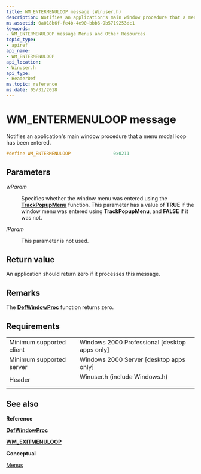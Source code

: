 ```yaml
---
title: WM_ENTERMENULOOP message (Winuser.h)
description: Notifies an application's main window procedure that a menu modal loop has been entered.
ms.assetid: 0a018b6f-fe4b-4e90-bbb6-9b5719253dc1
keywords:
- WM_ENTERMENULOOP message Menus and Other Resources
topic_type:
- apiref
api_name:
- WM_ENTERMENULOOP
api_location:
- Winuser.h
api_type:
- HeaderDef
ms.topic: reference
ms.date: 05/31/2018
---
```


# WM\_ENTERMENULOOP message

Notifies an application's main window procedure that a menu modal loop has been entered.


```C++
#define WM_ENTERMENULOOP                0x0211
```



## Parameters

<dl> <dt>

*wParam* 
</dt> <dd>

Specifies whether the window menu was entered using the [**TrackPopupMenu**](/windows/desktop/api/Winuser/nf-winuser-trackpopupmenu) function. This parameter has a value of **TRUE** if the window menu was entered using **TrackPopupMenu**, and **FALSE** if it was not.

</dd> <dt>

*lParam* 
</dt> <dd>

This parameter is not used.

</dd> </dl>

## Return value

An application should return zero if it processes this message.

## Remarks

The [**DefWindowProc**](/windows/desktop/api/winuser/nf-winuser-defwindowproca) function returns zero.

## Requirements



|                                     |                                                                                                          |
|-------------------------------------|----------------------------------------------------------------------------------------------------------|
| Minimum supported client<br/> | Windows 2000 Professional \[desktop apps only\]<br/>                                               |
| Minimum supported server<br/> | Windows 2000 Server \[desktop apps only\]<br/>                                                     |
| Header<br/>                   | <dl> <dt>Winuser.h (include Windows.h)</dt> </dl> |



## See also

<dl> <dt>

**Reference**
</dt> <dt>

[**DefWindowProc**](/windows/desktop/api/winuser/nf-winuser-defwindowproca)
</dt> <dt>

[**WM\_EXITMENULOOP**](wm-exitmenuloop.md)
</dt> <dt>

**Conceptual**
</dt> <dt>

[Menus](menus.md)
</dt> </dl>

 

